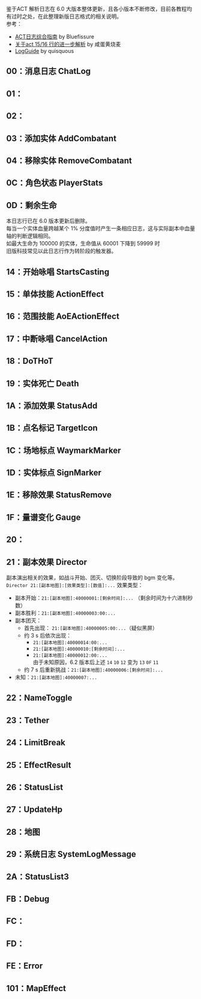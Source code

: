 鉴于ACT 解析日志在 6.0 大版本整体更新，且各小版本不断修改，目前各教程均有过时之处，在此整理新版日志格式的相关说明。  
参考：

- [ACT日志综合指南](https://bbs.tggfl.com/topic/8/act%E6%97%A5%E5%BF%97%E7%BB%BC%E5%90%88%E6%8C%87%E5%8D%97) by Bluefissure  
- [关于act 15/16 行的进一步解析](https://ngabbs.com/read.php?tid=26797421) by 咸蛋黄烧麦  
- [LogGuide](https://github.com/quisquous/cactbot/blob/main/docs/LogGuide.md) by quisquous  


## 00：消息日志 ChatLog
## 01：
## 02：
## 03：添加实体 AddCombatant
## 04：移除实体 RemoveCombatant
## 0C：角色状态 PlayerStats
## 0D：剩余生命
本日志行已在 6.0 版本更新后删除。  
每当一个实体血量跨越某个 1% 分度值时产生一条相应日志，这与实际副本中血量轴的判断逻辑相同。  
如最大生命为 100000 的实体，生命值从 60001 下降到 59999 时  
旧版科技常见以此日志行作为转阶段的触发器。
## 14：开始咏唱 StartsCasting
## 15：单体技能 ActionEffect
## 16：范围技能 AoEActionEffect
## 17：中断咏唱 CancelAction
## 18：DoTHoT
## 19：实体死亡 Death
## 1A：添加效果 StatusAdd
## 1B：点名标记 TargetIcon
## 1C：场地标点 WaymarkMarker
## 1D：实体标点 SignMarker
## 1E：移除效果 StatusRemove
## 1F：量谱变化 Gauge
## 20：
## 21：副本效果 Director
副本演出相关的效果，如战斗开始、团灭、切换阶段导致的 bgm 变化等。  
`Director 21:[副本地图]:[效果类型]:[数值]:...`
效果类型：  
- 副本开始：`21:[副本地图]:40000001:[剩余时间]:...` （剩余时间为十六进制秒数）
- 副本胜利：`21:[副本地图]:40000003:00:...`
- 副本团灭：
  - 首先出现： `21:[副本地图]:40000005:00:...`（疑似黑屏） 
  - 约 3 s 后依次出现： 
    - `21:[副本地图]:40000014:00:...`  
    - `21:[副本地图]:40000010:[剩余时间]:...`  
    - `21:[副本地图]:40000012:00:...`  
    由于未知原因，6.2 版本后上述 `14` `10` `12` 变为 `13` `0F` `11`  
  - 约 7 s 后重新挑战：`21:[副本地图]:40000006:[剩余时间]:...`  
- 未知：`21:[副本地图]:40000007:...`
## 22：NameToggle 
## 23：Tether
## 24：LimitBreak
## 25：EffectResult
## 26：StatusList
## 27：UpdateHp
## 28：地图
## 29：系统日志 SystemLogMessage
## 2A：StatusList3
## FB：Debug
## FC：
## FD：
## FE：Error
## 101：MapEffect
